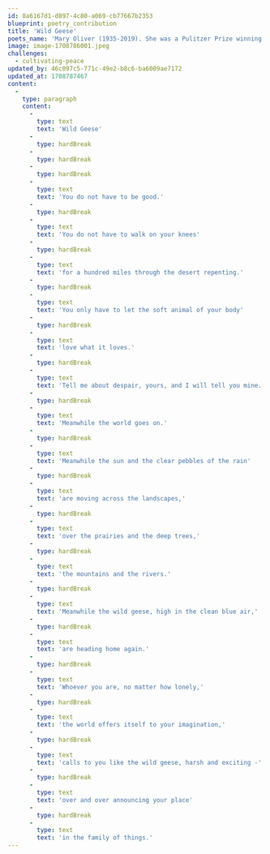 ```yaml
---
id: 8a6167d1-d897-4c80-a069-cb77667b2353
blueprint: poetry_contribution
title: 'Wild Geese'
poets_name: 'Mary Oliver (1935-2019). She was a Pulitzer Prize winning poet. She published several poetry collections, including Dog Songs: Poems (Penguin Books, 2015).'
image: image-1708786001.jpeg
challenges:
  - cultivating-peace
updated_by: 46c097c5-771c-49e2-b8c6-ba6009ae7172
updated_at: 1708787467
content:
  -
    type: paragraph
    content:
      -
        type: text
        text: 'Wild Geese'
      -
        type: hardBreak
      -
        type: hardBreak
      -
        type: hardBreak
      -
        type: text
        text: 'You do not have to be good.'
      -
        type: hardBreak
      -
        type: text
        text: 'You do not have to walk on your knees'
      -
        type: hardBreak
      -
        type: text
        text: 'for a hundred miles through the desert repenting.'
      -
        type: hardBreak
      -
        type: text
        text: 'You only have to let the soft animal of your body'
      -
        type: hardBreak
      -
        type: text
        text: 'love what it loves.'
      -
        type: hardBreak
      -
        type: text
        text: 'Tell me about despair, yours, and I will tell you mine.'
      -
        type: hardBreak
      -
        type: text
        text: 'Meanwhile the world goes on.'
      -
        type: hardBreak
      -
        type: text
        text: 'Meanwhile the sun and the clear pebbles of the rain'
      -
        type: hardBreak
      -
        type: text
        text: 'are moving across the landscapes,'
      -
        type: hardBreak
      -
        type: text
        text: 'over the prairies and the deep trees,'
      -
        type: hardBreak
      -
        type: text
        text: 'the mountains and the rivers.'
      -
        type: hardBreak
      -
        type: text
        text: 'Meanwhile the wild geese, high in the clean blue air,'
      -
        type: hardBreak
      -
        type: text
        text: 'are heading home again.'
      -
        type: hardBreak
      -
        type: text
        text: 'Whoever you are, no matter how lonely,'
      -
        type: hardBreak
      -
        type: text
        text: 'the world offers itself to your imagination,'
      -
        type: hardBreak
      -
        type: text
        text: 'calls to you like the wild geese, harsh and exciting -'
      -
        type: hardBreak
      -
        type: text
        text: 'over and over announcing your place'
      -
        type: hardBreak
      -
        type: text
        text: 'in the family of things.'
---
```

